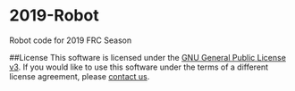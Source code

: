 # 2019-Robot
Robot code for 2019 FRC Season

##License
This software is licensed under the [GNU General Public License v3](http://www.gnu.org/licenses/#GPL).  If you would like to use this software under the terms of a different license agreement, please [contact us](mailto:1756argos1756@limestone310.org).
